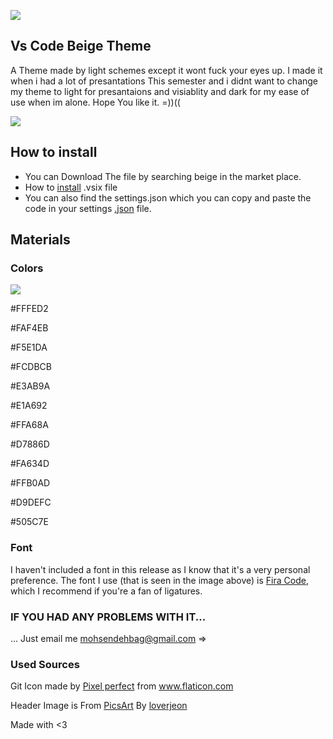 ![](/Users/mohsen/beige/images/header.png)


## Vs Code Beige Theme
A Theme made by light schemes except it wont fuck your eyes up. I made it when i had a lot of presantations This semester and i didnt want to change my theme to light for presantaions and visiablity and dark for my ease of use when im alone. Hope You like it. =))((

![](/Users/mohsen/beige/images/envioement.png)

## How to install

* You can Download The file by searching beige in the market place.
* How to [install](https://github.com/eamodio/vscode-gitlens/wiki/Installing-Prereleases-(vsix)) .vsix file 
* You can also find the settings.json which you can copy and paste the code in your settings [.json](https://github.com/MohsenDehbag/vscode-beige-theme/blob/master/settings.json) file.

## Materials
### Colors

![](/Users/mohsen/beige/images/palatepng.png)

#FFFED2

#FAF4EB

#F5E1DA

#FCDBCB

#E3AB9A

#E1A692

#FFA68A

#D7886D

#FA634D

#FFB0AD

#D9DEFC

#505C7E

### Font

I haven't included a font in this release as I know that it's a very personal preference. The font I use (that is seen in the image above) is [Fira Code](https://github.com/tonsky/FiraCode), which I recommend if you're a fan of ligatures.

### IF YOU HAD ANY PROBLEMS WITH IT...

... Just email me mohsendehbag@gmail.com  =>

### Used Sources

Git Icon made by <a href="https://www.flaticon.com/authors/pixel-perfect" title="Pixel perfect">Pixel perfect</a> from <a href="https://www.flaticon.com/" title="Flaticon"> www.flaticon.com</a>

Header Image is From [PicsArt](https://picsart.com/i/image-use-for-304149221169201) By [loverjeon](https://picsart.com/u/loverjeon)

Made with <3
